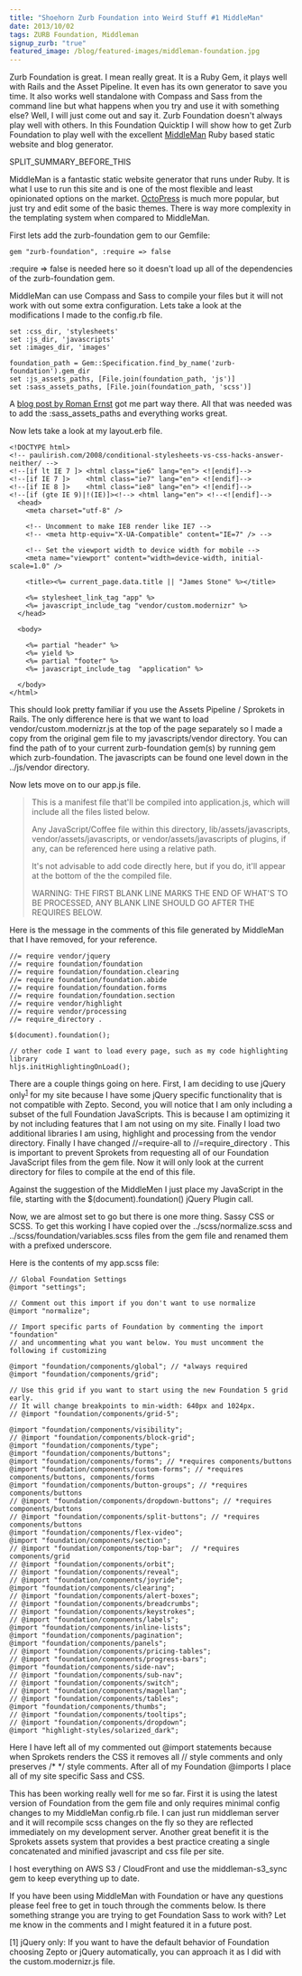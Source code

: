 ```yaml
---
title: "Shoehorn Zurb Foundation into Weird Stuff #1 MiddleMan"
date: 2013/10/02
tags: ZURB Foundation, Middleman
signup_zurb: "true"
featured_image: /blog/featured-images/middleman-foundation.jpg
---
```


Zurb Foundation is great. I mean really great. It is a Ruby Gem, it plays well with Rails and the Asset Pipeline. It even has its own generator to save you time. It also works well standalone with Compass and Sass from the command line but what happens when you try and use it with something else? Well, I will just come out and say it. Zurb Foundation doesn't always play well with others. In this Foundation Quicktip I will show how to get Zurb Foundation to play well with the excellent [MiddleMan](http://www.middlemanapp.com) Ruby based static website and blog generator.

SPLIT\_SUMMARY\_BEFORE\_THIS

MiddleMan is a fantastic static website generator that runs under Ruby. It is what I use to run this site and is one of the most flexible and least opinionated options on the market. [OctoPress](http://octopress.org) is much more popular, but just try and edit some of the basic themes. There is way more complexity in the templating system when compared to MiddleMan.

First lets add the zurb-foundation gem to our Gemfile:

<pre><code class="language-ruby">gem &quot;zurb-foundation&quot;, :require =&gt; false
</code></pre>

<span class="inline-code">:require =&gt; false</span> is needed here so it doesn't load up all of the dependencies of the <span class="inline-code">zurb-foundation</span> gem.

MiddleMan can use Compass and Sass to compile your files but it will not work with out some extra configuration. Lets take a look at the modifications I made to the <span class="inline-code">config.rb</span> file.

<pre><code class="language-ruby">set :css_dir, 'stylesheets'
set :js_dir, 'javascripts'
set :images_dir, 'images'

foundation_path = Gem::Specification.find_by_name('zurb-foundation').gem_dir
set :js_assets_paths, [File.join(foundation_path, 'js')]
set :sass_assets_paths, [File.join(foundation_path, 'scss')]
</code></pre>

A [blog post by Roman Ernst](http://wanderwort.de/2013/04/11/using-zurb-foundation-with-middleman/) got me part way there. All that was needed was to add the :sass_assets_paths and everything works great.

Now lets take a look at my layout.erb file.

<pre><code class="language-html-ruby">&lt;!DOCTYPE html&gt;
&lt;!-- paulirish.com/2008/conditional-stylesheets-vs-css-hacks-answer-neither/ --&gt;
&lt;!--[if lt IE 7 ]&gt; &lt;html class="ie6" lang="en"&gt; &lt;![endif]--&gt;
&lt;!--[if IE 7 ]&gt;    &lt;html class="ie7" lang="en"&gt; &lt;![endif]--&gt;
&lt;!--[if IE 8 ]&gt;    &lt;html class="ie8" lang="en"&gt; &lt;![endif]--&gt;
&lt;!--[if (gte IE 9)|!(IE)]&gt;&lt;!--&gt; &lt;html lang=&quot;en&quot;&gt; &lt;!--&lt;![endif]--&gt;
  &lt;head&gt;
    &lt;meta charset=&quot;utf-8&quot; /&gt;

    &lt;!-- Uncomment to make IE8 render like IE7 --&gt;
    &lt;!-- &lt;meta http-equiv=&quot;X-UA-Compatible&quot; content=&quot;IE=7&quot; /&gt; --&gt;

    &lt;!-- Set the viewport width to device width for mobile --&gt;
    &lt;meta name=&quot;viewport&quot; content=&quot;width=device-width, initial-scale=1.0&quot; /&gt;

    &lt;title&gt;&lt;%= current_page.data.title || &quot;James Stone&quot; %&gt;&lt;/title&gt;

    &lt;%= stylesheet_link_tag &quot;app&quot; %&gt;
    &lt;%= javascript_include_tag &quot;vendor/custom.modernizr&quot; %&gt;
  &lt;/head&gt;

  &lt;body&gt;

    &lt;%= partial &quot;header&quot; %&gt;
    &lt;%= yield %&gt;
    &lt;%= partial &quot;footer&quot; %&gt;
    &lt;%= javascript_include_tag  &quot;application&quot; %&gt;

  &lt;/body&gt;
&lt;/html&gt;
</code></pre>

This should look pretty familiar if you use the Assets Pipeline / Sprokets in Rails. The only difference here is that we want to load vendor/custom.modernizr.js at the top of the page separately so I made a copy from the original gem file to my javascripts/vendor directory. You can find the path of to your current zurb-foundation gem(s) by running <span class="inline-code">gem which zurb-foundation</span>. The javascripts can be found one level down in the <span class="inline-code">../js/vendor</span> directory.

Now lets move on to our app.js file.

<blockquote class="panel">
	<p>This is a manifest file that&#039;ll be compiled into application.js, which will include all the files listed below.</p>
	<p>Any JavaScript/Coffee file within this directory, lib/assets/javascripts, vendor/assets/javascripts, or vendor/assets/javascripts of plugins, if any, can be referenced here using a relative path.</p>
	<p>It&#039;s not advisable to add code directly here, but if you do, it&#039;ll appear at the bottom of the the compiled file.</p>
	<p>WARNING: THE FIRST BLANK LINE MARKS THE END OF WHAT&#039;S TO BE PROCESSED, ANY BLANK LINE SHOULD GO AFTER THE REQUIRES BELOW.</p>
</blockquote>


Here is the message in the comments of this file generated by MiddleMan that I have removed, for your reference.

<pre><code class="language-js">//= require vendor/jquery
//= require foundation/foundation
//= require foundation/foundation.clearing
//= require foundation/foundation.abide
//= require foundation/foundation.forms
//= require foundation/foundation.section
//= require vendor/highlight
//= require vendor/processing
//= require_directory .

$(document).foundation();

// other code I want to load every page, such as my code highlighting library
hljs.initHighlightingOnLoad();
</code></pre>

There are a couple things going on here. First, I am deciding to use jQuery only<sup><a href="#note1">1</a></sup> for my site because I have some jQuery specific functionality that is not compatible with Zepto. Second, you will notice that I am only including a subset of the full Foundation JavaScripts. This is because I am optimizing it by not including features that I am not using on my site. Finally I load two additional libraries I am using, highlight and processing from the vendor directory. Finally I have changed <span class="inline-code">//=require-all</span> to <span class="inline-code">//=require_directory .</span> This is important to prevent Sprokets from requesting all of our Foundation JavaScript files from the gem file. Now it will only look at the current directory for files to compile at the end of this file.

Against the suggestion of the MiddleMen I just place my JavaScript in the file, starting with the <span class="inline-code">$(document).foundation()</span> jQuery Plugin call.

Now, we are almost set to go but there is one more thing. Sassy CSS or SCSS. To get this working I have copied over the <span class="inline-code">../scss/normalize.scss</span> and <span class="inline-code">../scss/foundation/variables.scss</span> files from the gem file and renamed them with a prefixed underscore. 

Here is the contents of my app.scss file:

<pre><code class="langugage-sass">// Global Foundation Settings
@import &quot;settings&quot;;

// Comment out this import if you don&#039;t want to use normalize
@import &quot;normalize&quot;;

// Import specific parts of Foundation by commenting the import &quot;foundation&quot;
// and uncommenting what you want below. You must uncomment the following if customizing

@import &quot;foundation/components/global&quot;; // *always required
@import &quot;foundation/components/grid&quot;;

// Use this grid if you want to start using the new Foundation 5 grid early.
// It will change breakpoints to min-width: 640px and 1024px.
// @import &quot;foundation/components/grid-5&quot;;

@import &quot;foundation/components/visibility&quot;;
// @import &quot;foundation/components/block-grid&quot;;
@import &quot;foundation/components/type&quot;;
@import &quot;foundation/components/buttons&quot;;
@import &quot;foundation/components/forms&quot;; // *requires components/buttons
@import &quot;foundation/components/custom-forms&quot;; // *requires components/buttons, components/forms
@import &quot;foundation/components/button-groups&quot;; // *requires components/buttons
// @import &quot;foundation/components/dropdown-buttons&quot;; // *requires components/buttons
// @import &quot;foundation/components/split-buttons&quot;; // *requires components/buttons
@import &quot;foundation/components/flex-video&quot;;
@import &quot;foundation/components/section&quot;;
// @import &quot;foundation/components/top-bar&quot;;  // *requires components/grid
// @import &quot;foundation/components/orbit&quot;;
// @import &quot;foundation/components/reveal&quot;;
// @import &quot;foundation/components/joyride&quot;;
@import &quot;foundation/components/clearing&quot;;
// @import &quot;foundation/components/alert-boxes&quot;;
// @import &quot;foundation/components/breadcrumbs&quot;;
// @import &quot;foundation/components/keystrokes&quot;;
// @import &quot;foundation/components/labels&quot;;
@import &quot;foundation/components/inline-lists&quot;;
@import &quot;foundation/components/pagination&quot;;
@import &quot;foundation/components/panels&quot;;
// @import &quot;foundation/components/pricing-tables&quot;;
// @import &quot;foundation/components/progress-bars&quot;;
@import &quot;foundation/components/side-nav&quot;;
// @import &quot;foundation/components/sub-nav&quot;;
// @import &quot;foundation/components/switch&quot;;
// @import &quot;foundation/components/magellan&quot;;
// @import &quot;foundation/components/tables&quot;;
@import &quot;foundation/components/thumbs&quot;;
// @import &quot;foundation/components/tooltips&quot;;
// @import &quot;foundation/components/dropdown&quot;;
@import &quot;highlight-styles/solarized_dark&quot;;
</code></pre>

Here I have left all of my commented out <span class="inline-code">@import</span> statements because when Sprokets renders the CSS it removes all <span class="inline-code">//</span> style comments and only preserves <span class="inline-code">/* */</span> style comments. After all of my Foundation <span class="inline-code">@imports</span> I place all of my site specific Sass and CSS.

This has been working really well for me so far. First it is using the latest version of Foundation from the gem file and only requires minimal config changes to my MiddleMan <span class="inline-code">config.rb</span> file. I can just run <span class="inline-code">middleman server</span> and it will recompile scss changes on the fly so they are reflected immediately on my development server. Another great benefit it is the Sprokets assets system that provides a best practice creating a single concatenated and minified javascript and css file per site.

I host everything on AWS S3 / CloudFront and use the <span class="inline-code">middleman-s3_sync</span> gem to keep everything up to date.

If you have been using MiddleMan with Foundation or have any questions please feel free to get in touch through the comments below. Is there something strange you are trying to get Foundation Sass to work with? Let me know in the comments and I might featured it in a future post.

[<a name="note1">1</a>] jQuery only: If you want to have the default behavior of Foundation choosing Zepto or jQuery automatically, you can approach it as I did with the custom.modernizr.js file.